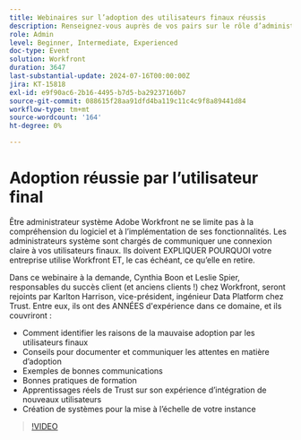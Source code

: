 ```yaml
---
title: Webinaires sur l’adoption des utilisateurs finaux réussis
description: Renseignez-vous auprès de vos pairs sur le rôle d’administrateur système Adobe Workfront. Découvrez des conseils sur l’amélioration de l’adoption des utilisateurs et utilisatrices, une communication efficace et des informations du monde réel grâce à Trust dans notre webinaire à la demande.
role: Admin
level: Beginner, Intermediate, Experienced
doc-type: Event
solution: Workfront
duration: 3647
last-substantial-update: 2024-07-16T00:00:00Z
jira: KT-15818
exl-id: e9f90ac6-2b16-4495-b7d5-ba29237160b7
source-git-commit: 088615f28aa91dfd4ba119c11c4c9f8a89441d84
workflow-type: tm+mt
source-wordcount: '164'
ht-degree: 0%

---
```


# Adoption réussie par l’utilisateur final

Être administrateur système Adobe Workfront ne se limite pas à la compréhension du logiciel et à l’implémentation de ses fonctionnalités. Les administrateurs système sont chargés de communiquer une connexion claire à vos utilisateurs finaux. Ils doivent EXPLIQUER POURQUOI votre entreprise utilise Workfront ET, le cas échéant, ce qu’elle en retire.

Dans ce webinaire à la demande, Cynthia Boon et Leslie Spier, responsables du succès client (et anciens clients !) chez Workfront, seront rejoints par Karlton Harrison, vice-président, ingénieur Data Platform chez Trust. Entre eux, ils ont des ANNÉES d&#39;expérience dans ce domaine, et ils couvriront :

* Comment identifier les raisons de la mauvaise adoption par les utilisateurs finaux
* Conseils pour documenter et communiquer les attentes en matière d’adoption
* Exemples de bonnes communications
* Bonnes pratiques de formation
* Apprentissages réels de Trust sur son expérience d’intégration de nouveaux utilisateurs
* Création de systèmes pour la mise à l’échelle de votre instance

>[!VIDEO](https://video.tv.adobe.com/v/3431012/?learn=on)
